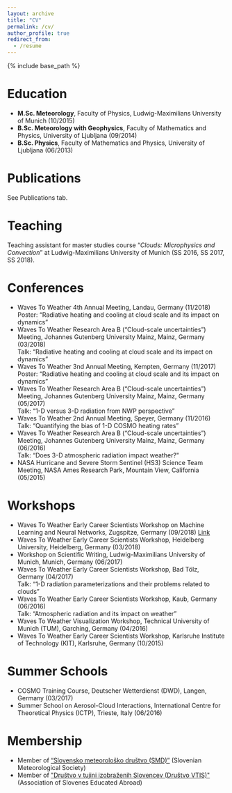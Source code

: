 ```yaml
---
layout: archive
title: "CV"
permalink: /cv/
author_profile: true
redirect_from:
  - /resume
---
```


{% include base_path %}


Education
======
* **M.Sc. Meteorology**, Faculty of Physics, Ludwig-Maximilians University of Munich (10/2015)
* **B.Sc. Meteorology with Geophysics**, Faculty of Mathematics and Physics, University of Ljubljana (09/2014)
* **B.Sc. Physics**, Faculty of Mathematics and Physics, University of Ljubljana (06/2013)

Publications
======
  See Publications tab.
  
Teaching
======
Teaching assistant for master studies course “*Clouds: Microphysics and Convection*” at Ludwig-Maximilians University of Munich (SS 2016, SS 2017, SS 2018).
  
Conferences
======
* Waves To Weather 4th Annual Meeting, Landau, Germany (11/2018)<br/>Poster: “Radiative heating and cooling at cloud scale and its impact on dynamics”
* Waves To Weather Research Area B (“Cloud-scale uncertainties”) Meeting, Johannes Gutenberg University Mainz, Mainz, Germany (03/2018)<br/>Talk: “Radiative heating and cooling at cloud scale and its impact on dynamics”
* Waves To Weather 3nd Annual Meeting, Kempten, Germany (11/2017)<br/>Poster: “Radiative heating and cooling at cloud scale and its impact on dynamics”
* Waves To Weather Research Area B (“Cloud-scale uncertainties”) Meeting, Johannes Gutenberg University Mainz, Mainz, Germany (05/2017)<br/>Talk: “1-D versus 3-D radiation from NWP perspective”
* Waves To Weather 2nd Annual Meeting, Speyer, Germany (11/2016)<br/>Talk: “Quantifying the bias of 1-D COSMO heating rates”
* Waves To Weather Research Area B (“Cloud-scale uncertainties”) Meeting, Johannes Gutenberg University Mainz, Mainz, Germany (06/2016)<br/>Talk: “Does 3-D atmospheric radiation impact weather?"
* NASA Hurricane and Severe Storm Sentinel (HS3) Science Team Meeting, NASA Ames Research Park, Mountain View, California (05/2015)

Workshops
======
* Waves To Weather Early Career Scientists Workshop on Machine Learning and Neural Networks, Zugspitze, Germany (09/2018) [Link](https://www.wavestoweather.de/meetings/workshop_neural_networks_sep18/index.html)
* Waves To Weather Early Career Scientists Workshop, Heidelberg University, Heidelberg, Germany (03/2018)
* Workshop on Scientific Writing, Ludwig-Maximilians University of Munich, Munich, Germany (06/2017)
* Waves To Weather Early Career Scientists Workshop, Bad Tölz, Germany (04/2017)<br/>Talk: “1-D radiation parameterizations and their problems related to clouds”
* Waves To Weather Early Career Scientists Workshop, Kaub, Germany (06/2016)<br/>Talk: “Atmospheric radiation and its impact on weather”
* Waves To Weather Visualization Workshop, Technical University of Munich (TUM), Garching, Germany (04/2016)
* Waves To Weather Early Career Scientists Workshop, Karlsruhe Institute of Technology (KIT), Karlsruhe, Germany (10/2015)

Summer Schools
======
* COSMO Training Course, Deutscher Wetterdienst (DWD), Langen, Germany (03/2017)
* Summer School on Aerosol-Cloud Interactions, International Centre for Theoretical Physics (ICTP), Trieste, Italy (06/2016)
  
Membership
======
* Member of [“Slovensko meteorološko društvo (SMD)”](http://www.smd.v-izdelavi.si/domov/) (Slovenian Meteorological Society)
* Member of ["Društvo v tujini izobraženih Slovencev (Društvo VTIS)"](https://www.drustvovtis.si/) (Association of Slovenes Educated Abroad) 

